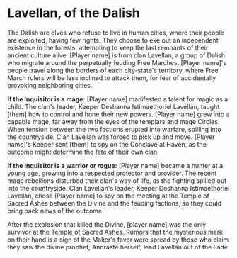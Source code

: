 <h1 class="title-sm">Lavellan, of the Dalish</h1>
<p>The Dalish are elves who refuse to live in human cities, where their people are exploited, having few rights. They choose to eke out an independent existence in the forests, attempting to keep the last remnants of their ancient culture alive. <span class="bracket">[</span>Player name<span class="bracket">]</span> is from clan Lavellan, a group of Dalish who migrate around the perpetually feuding Free Marches. <span class="bracket">[</span>Player name<span class="bracket">]</span>'s people travel along the borders of each city-state's territory, where Free March rulers will be less inclined to attack them, for fear of accidentally provoking neighboring cities.</p>

<p><b class="inline-condition">If the Inquisitor is a mage:</b> <span class="bracket">[</span>Player name<span class="bracket">]</span> manifested a talent for magic as a child. The clan's leader, Keeper Deshanna Istimaethoriel Lavellan, taught [them] how to control and hone their new powers. <span class="bracket">[</span>Player name<span class="bracket">]</span> grew into a capable mage, far away from the eyes of the templars and mage Circles. When tension between the two factions erupted into warfare, spilling into the countryside, Clan Lavellan was forced to pick up and move. <span class="bracket">[</span>Player name<span class="bracket">]</span>'s Keeper sent [them] to spy on the Conclave at Haven, as the outcome might determine the fate of their own clan.</p>

<p><b class="inline-condition">If the Inquisitor is a warrior or rogue:</b> <span class="bracket">[</span>Player name<span class="bracket">]</span> became a hunter at a young age, growing into a respected protector and provider. The recent mage rebellions disturbed their clan's way of life, as the fighting spilled out into the countryside. Clan Lavellan's leader, Keeper Deshanna Istimaethoriel Lavellan, chose <span class="bracket">[</span>Player name<span class="bracket">]</span> to spy on the meeting at the Temple of Sacred Ashes between the Divine and the feuding factions, so they could bring back news of the outcome.</p>

<p>After the explosion that killed the Divine, [player name] was the only survivor at the Temple of Sacred Ashes. Rumors that the mysterious mark on their hand is a sign of the Maker's favor were spread by those who claim they saw the divine prophet, Andraste herself, lead Lavellan out of the Fade.</p>

